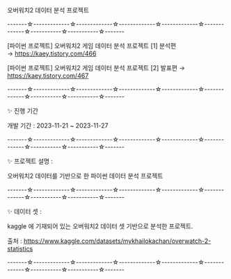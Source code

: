 오버워치2 데이터 분석 프로젝트

-------☆-------------☆-------------☆-------------☆-------------☆-------------☆-----------☆-----------☆-------

[파이썬 프로젝트] 오버워치2 게임 데이터 분석 프로젝트 [1] 분석편 → https://kaey.tistory.com/466


[파이썬 프로젝트] 오버워치2 게임 데이터 분석 프로젝트 [2] 발표편 → https://kaey.tistory.com/467

-------☆-------------☆-------------☆-------------☆-------------☆-------------☆-----------☆-----------☆-------

✨ 진행 기간

개발 기간 : 2023-11-21 ~ 2023-11-27


-------☆-------------☆-------------☆-------------☆-------------☆-------------☆-----------☆-----------☆-------

✨ 프로젝트 설명 :

오버워치2 데이터를 기반으로 한 파이썬 데이터 분석 프로젝트


-------☆-------------☆-------------☆-------------☆-------------☆-------------☆-----------☆-----------☆-------

✨ 데이터 셋 :

kaggle 에 기재되어 있는 오버워치2 데이터 셋 기반으로 분석한 프로젝트.

출처 : https://www.kaggle.com/datasets/mykhailokachan/overwatch-2-statistics


-------☆-------------☆-------------☆-------------☆-------------☆-------------☆-----------☆-----------☆-------
